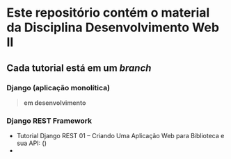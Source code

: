 # Este repositório contém o material da Disciplina Desenvolvimento Web II

## Cada tutorial está em um _branch_

### Django (aplicação monolítica)

> **em desenvolvimento**

### Django REST Framework
* Tutorial Django REST 01 – Criando Uma Aplicação Web para Biblioteca e sua API: ()
* 
